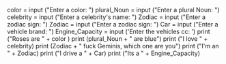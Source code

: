 color = input ("Enter a color: ")
plural_Noun = input ("Enter a plural Noun: ")
celebrity = input ("Enter a celebrity's name: ")
Zodiac = input ("Enter a zodiac sign: ")
Zodiac = input ("Enter a zodiac sign: ")
Car = input ("Enter a vehicle brand: ")
Engine_Capacity = input ('Enter the vehicles cc: ')
print ("Roses are " + color )
print (plural_Noun + " are blue")
print ("I love " + celebrity)
print (Zodiac + " fuck Geminis, which one are you")
print ("I'm an " + Zodiac)
print ("I drive a " + Car)
print ("Its a " + Engine_Capacity)
